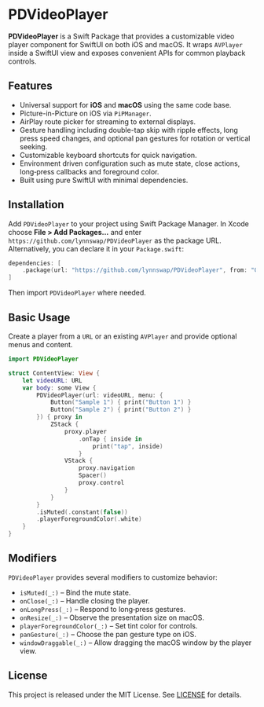 # PDVideoPlayer

**PDVideoPlayer** is a Swift Package that provides a customizable video player component for SwiftUI on both iOS and macOS. It wraps `AVPlayer` inside a SwiftUI view and exposes convenient APIs for common playback controls.

## Features

- Universal support for **iOS** and **macOS** using the same code base.
- Picture-in-Picture on iOS via `PiPManager`.
- AirPlay route picker for streaming to external displays.
- Gesture handling including double-tap skip with ripple effects, long press speed changes, and optional pan gestures for rotation or vertical seeking.
- Customizable keyboard shortcuts for quick navigation.
- Environment driven configuration such as mute state, close actions, long‑press callbacks and foreground color.
- Built using pure SwiftUI with minimal dependencies.

## Installation

Add `PDVideoPlayer` to your project using Swift Package Manager. In Xcode choose **File \> Add Packages...** and enter `https://github.com/lynnswap/PDVideoPlayer` as the package URL. Alternatively, you can declare it in your `Package.swift`:

```swift
dependencies: [
    .package(url: "https://github.com/lynnswap/PDVideoPlayer", from: "0.0.1")
]
```

Then import `PDVideoPlayer` where needed.

## Basic Usage

Create a player from a `URL` or an existing `AVPlayer` and provide optional menus and content.

```swift
import PDVideoPlayer

struct ContentView: View {
    let videoURL: URL
    var body: some View {
        PDVideoPlayer(url: videoURL, menu: {
            Button("Sample 1") { print("Button 1") }
            Button("Sample 2") { print("Button 2") }
        }) { proxy in
            ZStack {
                proxy.player
                    .onTap { inside in
                        print("tap", inside)
                    }
                VStack {
                    proxy.navigation
                    Spacer()
                    proxy.control
                }
            }
        }
        .isMuted(.constant(false))
        .playerForegroundColor(.white)
    }
}
```

## Modifiers

`PDVideoPlayer` provides several modifiers to customize behavior:

- `isMuted(_:)` – Bind the mute state.
- `onClose(_:)` – Handle closing the player.
- `onLongPress(_:)` – Respond to long‑press gestures.
- `onResize(_:)` – Observe the presentation size on macOS.
- `playerForegroundColor(_:)` – Set tint color for controls.
- `panGesture(_:)` – Choose the pan gesture type on iOS.
- `windowDraggable(_:)` – Allow dragging the macOS window by the player view.

## License

This project is released under the MIT License. See [LICENSE](LICENSE) for details.
